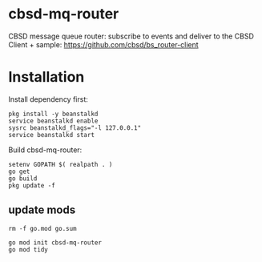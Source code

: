 # cbsd-mq-router

CBSD message queue router: subscribe to events and deliver to the CBSD
Client + sample: https://github.com/cbsd/bs_router-client

# Installation

Install dependency first:

```
pkg install -y beanstalkd
service beanstalkd enable
sysrc beanstalkd_flags="-l 127.0.0.1"
service beanstalkd start
```

Build cbsd-mq-router:

```
setenv GOPATH $( realpath . )
go get
go build
pkg update -f
```

## update mods

```
rm -f go.mod go.sum
```

```
go mod init cbsd-mq-router
go mod tidy
```

